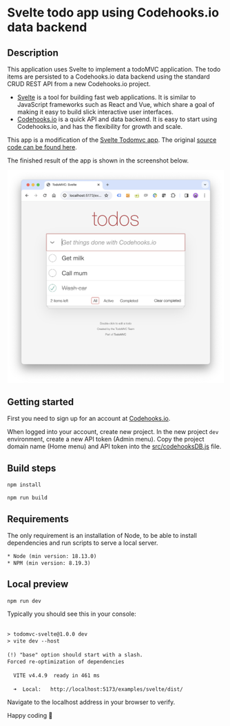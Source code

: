 # Svelte todo app using Codehooks.io data backend

## Description

This application uses Svelte to implement a todoMVC application. The todo items are persisted to a Codehooks.io data backend using the standard CRUD REST API from a new Codehooks.io project.

-   [Svelte](https://svelte.dev/) is a tool for building fast web applications. It is similar to JavaScript frameworks such as React and Vue, which share a goal of making it easy to build slick interactive user interfaces.
- [Codehooks.io](https://codehooks.io) is a quick API and data backend. It is easy to start using Codehooks.io, and has the flexibility for growth and scale.

This app is a modification of the [Svelte Todomvc app](https://todomvc.com). The original [source code can be found here](https://github.com/tastejs/todomvc/tree/master/examples/svelte).

The finished result of the app is shown in the screenshot below.

![svelte todo app using Codehooks.io data backend](./screenshots/sveltetodo.png)

## Getting started

First you need to sign up for an account at [Codehooks.io](https://codehooks.io).

When logged into your account, create new project.
In the new project `dev` environment, create a new API token (Admin menu).
Copy the project domain name (Home menu) and API token into the [src/codehooksDB.js](./src/codehooksDB.js) file.

## Build steps

```
npm install
```

```
npm run build
```

## Requirements

The only requirement is an installation of Node, to be able to install dependencies and run scripts to serve a local server.

```
* Node (min version: 18.13.0)
* NPM (min version: 8.19.3)
```

## Local preview

```
npm run dev
```

Typically you should see this in your console:

```

> todomvc-svelte@1.0.0 dev
> vite dev --host

(!) "base" option should start with a slash.
Forced re-optimization of dependencies

  VITE v4.4.9  ready in 461 ms

  ➜  Local:   http://localhost:5173/examples/svelte/dist/
```

Navigate to the localhost address in your browser to verify.

Happy coding 🙌